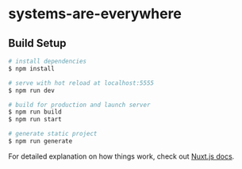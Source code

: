 # systems-are-everywhere

## Build Setup

```bash
# install dependencies
$ npm install

# serve with hot reload at localhost:5555
$ npm run dev

# build for production and launch server
$ npm run build
$ npm run start

# generate static project
$ npm run generate
```

For detailed explanation on how things work, check out [Nuxt.js docs](https://nuxtjs.org).
